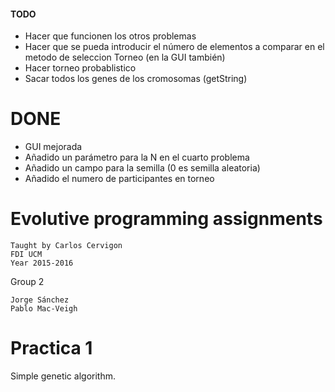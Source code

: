 #### TODO
  - Hacer que funcionen los otros problemas
  - Hacer que se pueda introducir el número de elementos a comparar en el metodo de seleccion Torneo (en la GUI también)
  - Hacer torneo probablistico
  - Sacar todos los genes de los cromosomas (getString)

# DONE

- GUI mejorada
- Añadido un parámetro para la N en el cuarto problema
- Añadido un campo para la semilla (0 es semilla aleatoria)
- Añadido el numero de participantes en torneo

# Evolutive programming assignments
    Taught by Carlos Cervigon
    FDI UCM
    Year 2015-2016
Group 2

    Jorge Sánchez
    Pablo Mac-Veigh

# Practica 1
Simple genetic algorithm.

